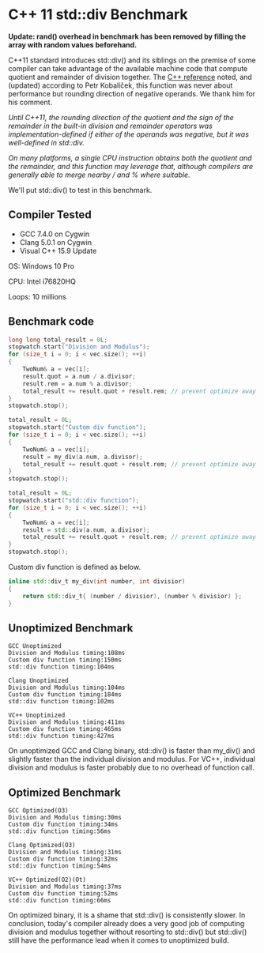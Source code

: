 # C++ 11 std::div Benchmark

__Update: rand() overhead in benchmark has been removed by filling the array with random values beforehand.__

C++11 standard introduces std::div() and its siblings on the premise of some compiler can take advantage of the available machine code that compute quotient and remainder of division together. The [C++ reference](https://en.cppreference.com/w/cpp/numeric/math/div) noted, and (updated) according to Petr Kobal&iacute;ček, this function was never about performance but rounding direction of negative operands. We thank him for his comment.

_Until C++11, the rounding direction of the quotient and the sign of the remainder in the built-in division and remainder operators was implementation-defined if either of the operands was negative, but it was well-defined in std::div._

_On many platforms, a single CPU instruction obtains both the quotient and the remainder, and this function may leverage that, although compilers are generally able to merge nearby / and % where suitable._

We'll put std::div() to test in this benchmark.

## Compiler Tested

* GCC 7.4.0 on Cygwin
* Clang 5.0.1 on Cygwin
* Visual C++ 15.9 Update

OS: Windows 10 Pro

CPU: Intel i76820HQ

Loops: 10 millions

## Benchmark code

```Cpp
long long total_result = 0L;
stopwatch.start("Division and Modulus");
for (size_t i = 0; i < vec.size(); ++i)
{
    TwoNum& a = vec[i];
    result.quot = a.num / a.divisor;
    result.rem = a.num % a.divisor;
    total_result += result.quot + result.rem; // prevent optimize away
}
stopwatch.stop();

total_result = 0L;
stopwatch.start("Custom div function");
for (size_t i = 0; i < vec.size(); ++i)
{
    TwoNum& a = vec[i];
    result = my_div(a.num, a.divisor);
    total_result += result.quot + result.rem; // prevent optimize away
}
stopwatch.stop();

total_result = 0L;
stopwatch.start("std::div function");
for (size_t i = 0; i < vec.size(); ++i)
{
    TwoNum& a = vec[i];
    result = std::div(a.num, a.divisor);
    total_result += result.quot + result.rem; // prevent optimize away
}
stopwatch.stop();
```

Custom div function is defined as below.

```Cpp
inline std::div_t my_div(int number, int divisior)
{
    return std::div_t{ (number / divisior), (number % divisior) };
}
```

## Unoptimized Benchmark

```
GCC Unoptimized
Division and Modulus timing:108ms
Custom div function timing:150ms
std::div function timing:104ms

Clang Unoptimized
Division and Modulus timing:104ms
Custom div function timing:184ms
std::div function timing:102ms

VC++ Unoptimized
Division and Modulus timing:411ms
Custom div function timing:465ms
std::div function timing:427ms
```

On unoptimized GCC and Clang binary, std::div() is faster than my_div() and slightly faster than the individual division and modulus. For VC++, individual division and modulus is faster probably due to no overhead of function call.

## Optimized Benchmark

```
GCC Optimized(O3)
Division and Modulus timing:30ms
Custom div function timing:34ms
std::div function timing:56ms

Clang Optimized(O3)
Division and Modulus timing:31ms
Custom div function timing:32ms
std::div function timing:54ms

VC++ Optimized(O2)(Ot)
Division and Modulus timing:37ms
Custom div function timing:52ms
std::div function timing:66ms
```

On optimized binary, it is a shame that std::div() is consistently slower. In conclusion, today's compiler already does a very good job of computing division and modulus together without resorting to std::div() but std::div() still have the performance lead when it comes to unoptimized build.




